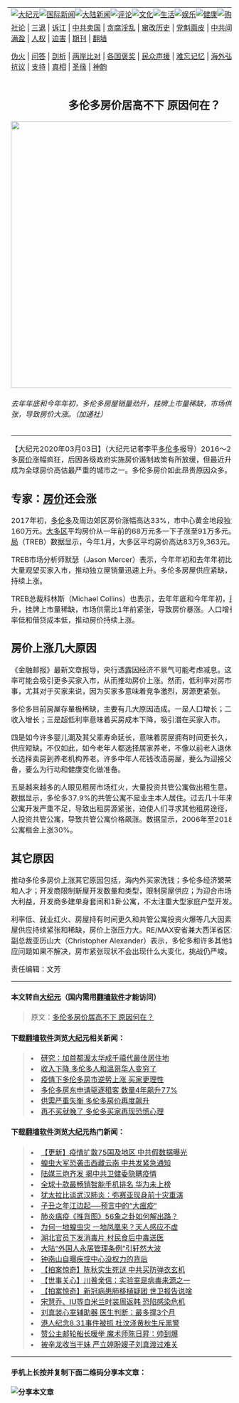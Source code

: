 <a name="1" id="1" target="_blank"></a><span id="1"></span>
<table border="0"><tr><td colspan="2" VALIGN=TOP><a href="https://github.com/qabgnz254/djy/blob/master/gb/nsc413.md#1"><img src="https://raw.githubusercontent.com/qabgnz254/www/master/t/djy/1.jpg" title="大纪元"></a><a href="https://github.com/qabgnz254/djy/blob/master/gb/n24hr.md#1"><img src="https://raw.githubusercontent.com/qabgnz254/www/master/t/djy/3.jpg" title="国际新闻"></a><a href="https://github.com/qabgnz254/djy/blob/master/gb/nsc413.md#1"><img src="https://raw.githubusercontent.com/qabgnz254/www/master/t/djy/4.jpg" title="大陆新闻"></a><a href="https://github.com/qabgnz254/djy/blob/master/gb/news392.md#1"><img src="https://raw.githubusercontent.com/qabgnz254/www/master/t/djy/5.jpg" title="评论"></a><a href="https://github.com/qabgnz254/djy/blob/master/gb/news2007.md#1"><img src="https://raw.githubusercontent.com/qabgnz254/www/master/t/djy/6.jpg" title="文化"></a><a href="https://github.com/qabgnz254/djy/blob/master/gb/news2008.md#1"><img src="https://raw.githubusercontent.com/qabgnz254/www/master/t/djy/7.jpg" title="生活"></a><a href="https://github.com/qabgnz254/djy/blob/master/gb/ncyule.md#1"><img src="https://raw.githubusercontent.com/qabgnz254/www/master/t/djy/8.jpg" title="娱乐"></a><a href="https://github.com/qabgnz254/djy/blob/master/gb/nsc1002.md#1"><img src="https://raw.githubusercontent.com/qabgnz254/www/master/t/djy/9.jpg" title="健康"><a href="https://www.youlucky.com"><img src="https://raw.githubusercontent.com/qabgnz254/www/master/t/djy/10.jpg" title="购物"></a><a href="https://donate.epochtimes.com/?utm_medium=epochtimes&utm_source=referral&utm_campaign=donate_button_djyarticleheader"><img src="https://raw.githubusercontent.com/qabgnz254/www/master/t/djy/12.jpg" title="捐款"></a></td></tr>
<tr><td colspan="2" VALIGN=TOP><a target="_blank" href="https://github.com/qabgnz254/djy/blob/master/gb/9p.md#1">社论</a> | <a target="_blank" href="https://github.com/qabgnz254/djy/blob/master/gb/nf5657.md#1">三退</a> | <a target="_blank" href="https://github.com/qabgnz254/djy/blob/master/gb/nf6124.md#1">诉江</a> | <a target="_blank" href="https://github.com/qabgnz254/djy/blob/master/gb/nf1176117.md#1">中共卖国</a> | <a target="_blank" href="https://github.com/qabgnz254/djy/blob/master/gb/nf5773.md#1">贪腐淫乱</a> | <a target="_blank" href="https://github.com/qabgnz254/djy/blob/master/gb/nf1176115.md#1">窜改历史</a> | <a target="_blank" href="https://github.com/qabgnz254/djy/blob/master/gb/nf1176107.md#1">党魁画皮</a> | <a target="_blank" href="https://github.com/qabgnz254/djy/blob/master/gb/nf1320400.md#1">中共间谍</a> | <a target="_blank" href="https://github.com/qabgnz254/djy/blob/master/gb/nf1176114.md#1">破坏传统</a> | <a target="_blank" href="https://github.com/qabgnz254/ntdtv/blob/master/gb/prog447_1.md#1">恶贯满盈</a> | <a target="_blank" href="https://github.com/qabgnz254/djy/blob/master/gb/ncid278.md#1">人权</a> | <a target="_blank" href="https://github.com/qabgnz254/djy/blob/master/gb/nf1176111.md#1">迫害</a> | <a target="_blank" href="https://gitlab.com/szzdlab/mh-qikan/blob/master/README.md#1">期刊</a> | <a target="_blank" href="https://github.com/qabgnz254/www/blob/master/README.md?zsrh#8">翻墙</a></p><p><a target="_blank" href="https://github.com/qabgnz254/djy/blob/master/gb/nf5562.md#1">伪火</a> | <a target="_blank" href="https://github.com/qabgnz254/djy/blob/master/gb/nf4378.md#1">问答</a> | <a target="_blank" href="https://github.com/qabgnz254/djy/blob/master/gb/nf5792.md#1">剖析</a> | <a target="_blank" href="https://github.com/qabgnz254/djy/blob/master/gb/nf5735.md#1">两岸比对</a> | <a target="_blank" href="https://github.com/qabgnz254/djy/blob/master/gb/nf6119.md#1">各国褒奖</a> | <a target="_blank" href="https://github.com/qabgnz254/djy/blob/master/gb/nf6120.md#1">民众声援</a> | <a target="_blank" href="https://github.com/qabgnz254/djy/blob/master/gb/nf1188594.md#1">难忘记忆</a> | <a target="_blank" href="https://github.com/qabgnz254/djy/blob/master/gb/nf3180.md#1">海外弘传</a> | <a target="_blank" href="https://github.com/qabgnz254/djy/blob/master/gb/nf5410.md#1">万人上访</a> | <a target="_blank" href="https://github.com/qabgnz254/ntdtv/blob/master/gb/prog1530_1.md#1">和平抗议</a> | <a target="_blank" href="https://github.com/qabgnz254/djy/blob/master/gb/nf4386.md#1">支持</a> | <a target="_blank" href="https://github.com/qabgnz254/djy/blob/master/gb/nf4389.md#1">真相</a> | <a target="_blank" href="https://github.com/qabgnz254/djy/blob/master/gb/nf5790.md#1">圣缘</a> | <a target="_blank" href="https://github.com/qabgnz254/djy/blob/master/gb/nf4786.md#1">神韵</a></td></tr>
<tr><td VALIGN=TOP width="626"><h2 align=center>多伦多房价居高不下 原因何在？</h2>
<img width="600" src="https://i.epochtimes.com/assets/uploads/2020/03/18774359-600x400.jpg" />
<h6>去年年底和今年年初，多伦多房屋销量劲升，挂牌上市量稀缺，市场供需比1年前紧张，导致房价大涨。（加通社）
</h6>
<hr>
<p>【大纪元2020年03月03日】（大纪元记者李平<a href="https://github.com/qabgnz254/djy/blob/master/gb/tag/%E5%A4%9A%E4%BC%A6%E5%A4%9A.md">多伦多</a>报导）2016～2017年，多伦多<a href="https://github.com/qabgnz254/djy/blob/master/gb/tag/%E6%88%BF%E4%BB%B7.md">房价</a>涨幅疯狂，后因各级政府实施房价遏制政策有所放缓，但最近升温迅速，再度成为全球房价高估最严重的城市之一。多伦多房价如此昂贵原因众多。</p>
<h2>专家：<a href="https://github.com/qabgnz254/djy/blob/master/gb/tag/%E6%88%BF%E4%BB%B7.md">房价</a>还会涨</h2>
<p>2017年初，<a href="https://github.com/qabgnz254/djy/blob/master/gb/tag/%E5%A4%9A%E4%BC%A6%E5%A4%9A.md">多伦多</a>及周边郊区房价涨幅高达33%，市中心黄金地段独立屋起价高达160万元。<a href="https://github.com/qabgnz254/djy/blob/master/gb/tag/%E5%A4%A7%E5%A4%9A%E5%8C%BA.md">大多区</a>平均房价从一年前的68万元多一下子涨至91万多元。多伦多<a href="https://github.com/qabgnz254/djy/blob/master/gb/tag/%E5%9C%B0%E4%BA%A7%E5%B1%80.md">地产局</a>（TREB）数据显示，今年1月，大多区平均房价高达83万9,363元。</p>
<p>TREB市场分析师默瑟（Jason Mercer）表示，今年年初和去年年初比，主要差异是大量观望买家入市，推动独立屋销量迅速上升。多伦多房屋供应紧缺，导致房价还会持续上涨。</p>
<p>TREB总裁科林斯（Michael Collins）也表示，去年年底和今年年初，<a href="https://github.com/qabgnz254/djy/blob/master/gb/tag/%E6%88%BF%E5%B1%8B%E9%94%80%E9%87%8F.md">房屋销量</a>劲升，挂牌上市量稀缺，市场供需比1年前紧张，导致房价暴涨。人口增长稳定、失业率低和借贷成本低，推动房价持续上涨。</p>
<h2>房价上涨几大原因</h2>
<p>《金融邮报》最新文章报导，央行透露因经济不景气可能考虑减息。这意味着，低利率可能会吸引更多买家入市，从而推动房价上涨。然而，低利率对房市不一定是好事，尤其对于买家来说，因为买家多意味着竞争激烈，房源更紧张。</p>
<p>多伦多目前房屋存量极稀缺，主要有几大原因造成。一是人口增长；二是失业率低和收入增长；三是超低利率意味着买房成本下降，吸引潜在买家入市。</p>
<p>四是如今许多婴儿潮及其父辈寿命延长，意味着房屋拥有时间更长久，间接造成房屋供应短缺。不仅如此，如今老年人都选择居家养老，不像以前老人退休后随着年龄增长选择卖房到养老机构养老。许多中年人花钱改造房屋，要么为迎接父母养老做准备，要么为行动和健康变化做准备。</p>
<p>五是越来越多的人眼见租房市场红火，大量投资共管公寓做出租生意。加拿大统计局数据显示，多伦多37.9%的共管公寓不是业主本人居住。过去几十年来，多伦多出租公寓开发严重不足，导致出租房源紧张，迫使人们寻求其他租房途径，从而吸引许多人投资共管公寓，导致共管公寓价格飙涨。数据显示，2006年至2018年期间，共管公寓租金上涨30%。</p>
<h2>其它原因</h2>
<p>推动多伦多房价上涨其它原因包括，海内外买家洗钱；多伦多经济繁荣吸引众多企业和人才；开发商限制新屋开发数量和类型，限制房屋供应；为迎合市场需求和追求最大利益，开发商多建单身套间和1卧公寓，不太注重大型家庭户型开发。</p>
<p>利率低、就业红火、房屋持有时间更久和共管公寓投资火爆等几大因素综合，导致房屋供应持续紧张和稀缺，房价上涨压力大。RE/MAX安省兼大西洋省区域主管兼执行副总裁亚历山大（Christopher Alexander）表示，多伦多和许多其他城市，房屋供应问题如果不解决，房市紧张现状不会出现什么大变化，挑战仍严峻。◇</p>
<p>责任编辑：文芳</p>

<hr>

#### 本文转自<a href="https://www.epochtimes.com">大纪元</a>（国内需用<a href="https://git.io/JesJV">翻墙软件</a>才能访问）
> 原文：<a href="https://www.epochtimes.com/gb/20/3/4/n11912543.htm">多伦多房价居高不下 原因何在？</a>


#### 下载<a href="https://git.io/JesJV">翻墙软件</a>浏览<a href="https://www.epochtimes.com">大纪元</a>相关新闻：
> <li><a href="https://www.epochtimes.com/gb/20/3/1/n11907418.htm">研究：加首都渥太华成千禧代最佳居住地</a></li>
> <li><a href="https://www.epochtimes.com/gb/20/3/1/n11907405.htm">收入下降 多伦多人和温哥华人变穷了</a></li>
> <li><a href="https://www.epochtimes.com/gb/20/2/28/n11903682.htm">疫情下多伦多房市逆势上涨 买家更理性</a></li>
> <li><a href="https://www.epochtimes.com/gb/20/2/28/n11901434.htm">多伦多房东申请驱逐租客 数量4年飙升77%</a></li>
> <li><a href="https://www.epochtimes.com/gb/20/2/28/n11901370.htm">供需严重失衡 多伦多房价再度飙升</a></li>
> <li><a href="https://www.epochtimes.com/gb/20/2/28/n11901356.htm">再不买就晚了 多伦多买家再现恐慌心理</a></li>

#### 下载<a href="https://git.io/JesJV">翻墙软件</a>浏览<a href="https://www.epochtimes.com">大纪元</a>热门新闻：
> <li><a href="https://www.epochtimes.com/gb/20/2/24/n11890652.htm">【更新】疫情扩散75国及地区 中共假数据曝光</a></li>
> <li><a href="https://www.epochtimes.com/gb/20/3/2/n11910313.htm">蝗虫大军恐袭击西藏云南 中共发紧急通知</a></li>
> <li><a href="https://www.epochtimes.com/gb/20/3/2/n11909414.htm">陆媒三炮齐发 揭中共卫健委隐瞒疫情</a></li>
> <li><a href="https://www.epochtimes.com/gb/20/3/2/n11910587.htm">全球十款最畅销智能手机排名 华为未上榜</a></li>
> <li><a href="https://www.epochtimes.com/gb/20/2/28/n11902923.htm">犹太拉比谈武汉肺炎：弥赛亚现身前十灾重演</a></li>
> <li><a href="https://www.epochtimes.com/gb/20/3/2/n11908043.htm">子丑之年江边起──预言中的“大瘟疫”</a></li>
> <li><a href="https://www.epochtimes.com/gb/20/2/14/n11869303.htm">肺炎瘟疫《推背图》56象之卦如何解出路？</a></li>
> <li><a href="https://www.epochtimes.com/gb/20/2/18/n11877987.htm">为何一地蝗虫灾 一地凤凰来？天人感应不虚</a></li>
> <li><a href="https://www.epochtimes.com/gb/20/3/1/n11906520.htm">湖北官员下发消毒片 村民食后中毒送医</a></li>
> <li><a href="https://www.epochtimes.com/gb/20/3/1/n11907540.htm">大陆“外国人永居管理条例”引轩然大波</a></li>
> <li><a href="https://www.epochtimes.com/gb/20/2/28/n11903401.htm">钟南山自曝疾控中心没权力的背后</a></li>
> <li><a href="https://www.epochtimes.com/gb/20/3/3/n11910939.htm">【拍案惊奇】陈秋实生死谜 中共买防弹衣玄机</a></li>
> <li><a href="https://www.epochtimes.com/gb/20/3/3/n11910876.htm">【世事关心】川普亲信：实验室是病毒来源之一</a></li>
> <li><a href="https://www.epochtimes.com/gb/20/3/2/n11907972.htm">【拍案惊奇】新冠病患肺移植疑团 世卫报告说啥</a></li>
> <li><a href="https://www.epochtimes.com/gb/20/3/1/n11907045.htm">宋慧乔、IU等自米兰时装周返韩 恐陷感染危机</a></li>
> <li><a href="https://www.epochtimes.com/gb/20/3/3/n11911910.htm">刘真装心室辅助器 医生判断：最多撑3个月</a></li>
> <li><a href="https://www.epochtimes.com/gb/20/3/1/n11907574.htm">港人纪念8.31事件被抓 杜汶泽黄秋生斥黑警</a></li>
> <li><a href="https://www.epochtimes.com/gb/20/3/2/n11910094.htm">赞公主邮轮船长暖举 魔术师陈日昇：帅到爆</a></li>
> <li><a href="https://www.epochtimes.com/gb/20/3/2/n11909319.htm">被辛龙收当干妹 严立婷盼嫂子刘真渡过难关</a></li>
<hr>

#### 手机上长按并复制下面二维码分享本文章：<br><br><img src="http://d1p1.ip.zn2.us/v.php?action=qrcode&url=https://github.com/qabgnz254/djy/blob/master/gb/20/3/4/n11912543.md%231" title="分享本文章"></td><td VALIGN=TOP><a href="https://github.com/qabgnz254/djy/blob/master/gb/16/1/21/n4622075.md?dfh#1" target="_blank"><img src="https://raw.githubusercontent.com/qabgnz254/djy/master/gb/300/wei-f1.jpg" title="中共的伪火骗局"  alt="中共的伪火骗局"></a><br><a href="https://github.com/qabgnz254/www/blob/master/README.md?dfh#9" target="_blank"><img src="https://raw.githubusercontent.com/qabgnz254/djy/master/gb/300/yong-h.jpg" title="永恒的见证"  alt="永恒的见证"></a><br><a href="https://github.com/qabgnz254/djy/blob/master/gb/13/9/29/n3974789.md?dfh#1" target="_blank"><img src="https://raw.githubusercontent.com/qabgnz254/djy/master/gb/300/shang-lnz.jpg" title="善良女子被中共投男牢"  alt="善良女子被中共投男牢"></a><br><a href="https://github.com/qabgnz254/djy/blob/master/gb/16/3/16/n4663449.md?dfh#1" target="_blank"><img src="https://raw.githubusercontent.com/qabgnz254/djy/master/gb/300/huo-z3.jpg" title="警卫目击活摘器官"  alt="警卫目击活摘器官"></a><br><a href="https://github.com/qabgnz254/djy/blob/master/gb/16/8/7/n8177641.md?dfh#1" target="_blank"><img src="https://raw.githubusercontent.com/qabgnz254/djy/master/gb/300/huo-z4.jpg" title="证人描述活摘恐怖"  alt="证人描述活摘恐怖"></a><br><a href="https://github.com/qabgnz254/djy/blob/master/gb/10/4/19/n2881569.md?dfh#1" target="_blank"><img src="https://raw.githubusercontent.com/qabgnz254/djy/master/gb/300/huo-z1.jpg" title="揭开活摘器官黑幕"  alt="揭开活摘器官黑幕"></a><br><a href="https://github.com/qabgnz254/djy/blob/master/gb/10/11/7/n3077476.md?dfh#1" target="_blank"><img src="https://raw.githubusercontent.com/qabgnz254/djy/master/gb/300/ma-ks.jpg" title="马克思的成魔之路"  alt="马克思的成魔之路"></a><br><a href="https://github.com/qabgnz254/djy/blob/master/gb/14/6/9/n4173977.md?dfh#1" target="_blank"><img src="https://raw.githubusercontent.com/qabgnz254/djy/master/gb/300/chang-zs.jpg" title="藏字石 蕴天机"  alt="藏字石 蕴天机"></a><br><a href="https://github.com/qabgnz254/djy/blob/master/gb/18/5/10/n10381511.md?dfh#1" target="_blank"><img src="https://raw.githubusercontent.com/qabgnz254/djy/master/gb/300/st1.jpg" title="关注3亿人三退"  alt="关注3亿人三退"></a><br><a href="https://github.com/qabgnz254/djy/blob/master/gb/18/3/21/n10237682.md?dfh#1" target="_blank"><img src="https://raw.githubusercontent.com/qabgnz254/djy/master/gb/300/jie-t.jpg" title="解体中共复兴中华"  alt="解体中共复兴中华"></a><br><a href="https://github.com/qabgnz254/djy/blob/master/gb/9/2/9/n2422991.md?dfh#1" target="_blank"><img src="https://raw.githubusercontent.com/qabgnz254/djy/master/gb/300/gao-zs.jpg" title="中共迫害良心律师"  alt="中共迫害良心律师"></a><br><a href="https://github.com/qabgnz254/djy/blob/master/gb/18/12/9/n10900044.md?dfh#1" target="_blank"><img src="https://raw.githubusercontent.com/qabgnz254/djy/master/gb/300/sj1.jpg" title="303万人举报江泽民"  alt="303万人举报江泽民"></a><br><a href="https://github.com/qabgnz254/djy/blob/master/gb/18/8/28/n10672014.md?dfh#1" target="_blank"><img src="https://raw.githubusercontent.com/qabgnz254/djy/master/gb/300/sj2.jpg" title="这些官员为何起诉江泽民"  alt="这些官员为何起诉江泽民"></a><br><a href="https://github.com/qabgnz254/djy/blob/master/gb/8/12/18/n2367165.md?dfh#1" target="_blank"><img src="https://raw.githubusercontent.com/qabgnz254/djy/master/gb/300/liangan.jpg" title="海峡两岸的强烈对比"  alt="海峡两岸的强烈对比"></a><br><a href="https://github.com/qabgnz254/djy/blob/master/gb/15/12/10/n4593139.md?dfh#1" target="_blank"><img src="https://raw.githubusercontent.com/qabgnz254/djy/master/gb/300/jia-ndzl.jpg" title="加拿大总理的贺信"  alt="加拿大总理的贺信"></a><br><a href="https://github.com/qabgnz254/djy/blob/master/gb/11/6/17/n3289382.md?dfh#1" target="_blank"><img src="https://raw.githubusercontent.com/qabgnz254/djy/master/gb/300/xiao-wd.jpg" title="探寻真相兼听则明"  alt="探寻真相兼听则明"></a><br><a href="https://github.com/qabgnz254/djy/blob/master/gb/18/10/27/n10812623.md?dfh#1" target="_blank"><img src="https://raw.githubusercontent.com/qabgnz254/djy/master/gb/300/yindu.jpg" title="印度媒体报道东方"  alt="印度媒体报道东方"></a><br><a href="https://github.com/qabgnz254/djy/blob/master/gb/18/6/9/n10469652.md?dfh#1" target="_blank"><img src="https://raw.githubusercontent.com/qabgnz254/djy/master/gb/300/xie-j.jpg" title="不一样的海外校园"  alt="不一样的海外校园"></a><br><a href="https://github.com/qabgnz254/djy/blob/master/gb/7/4/5/n1669415.md?dfh#1" target="_blank"><img src="https://raw.githubusercontent.com/qabgnz254/djy/master/gb/300/li-up.jpg" title="从大师到徒弟的传奇"  alt="从大师到徒弟的传奇"></a><br><a href="https://github.com/qabgnz254/djy/blob/master/gb/17/5/26/n9191512.md?dfh#1" target="_blank"><img src="https://raw.githubusercontent.com/qabgnz254/djy/master/gb/300/zfl2.jpg" title="亿万人与东方一本奇书"  alt="亿万人与东方一本奇书"></a><br><a href="https://github.com/qabgnz254/djy/blob/master/gb/13/11/27/n4020290.md?dfh#1" target="_blank"><img src="https://raw.githubusercontent.com/qabgnz254/djy/master/gb/300/zhen-h.jpg" title="大陆见不到的震撼场面"  alt="大陆见不到的震撼场面"></a><br><a href="https://github.com/qabgnz254/djy/blob/master/gb/15/7/17/n4482910.md?dfh#1" target="_blank"><img src="https://raw.githubusercontent.com/qabgnz254/djy/master/gb/300/dalu-sk.jpg" title="人心向善 大陆当初盛况"  alt="人心向善 大陆当初盛况"></a><br><a href="https://github.com/qabgnz254/djy/blob/master/gb/19/1/5/n10955468.md?dfh#1" target="_blank"><img src="https://raw.githubusercontent.com/qabgnz254/djy/master/gb/300/zfl1.jpg" title="追寻真理 这书讲什么"  alt="追寻真理 这书讲什么"></a><br><a href="https://github.com/qabgnz254/www/blob/master/README.md?dfh#1" target="_blank"><img src="https://raw.githubusercontent.com/qabgnz254/djy/master/gb/300/fq1.jpg" title="下载免费翻墙软件"  alt="下载免费翻墙软件"></a><br></td></tr></table>

